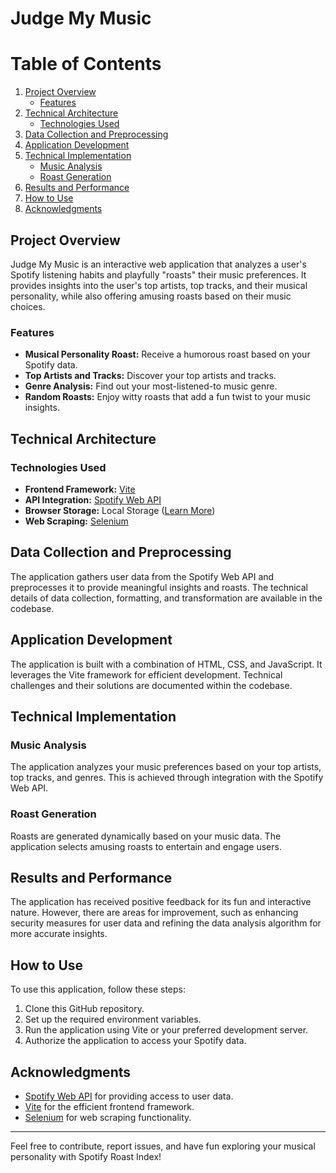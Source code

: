 # Judge My Music

# Table of Contents

1. [Project Overview](#project-overview)
   - [Features](#features)
2. [Technical Architecture](#technical-architecture)
   - [Technologies Used](#technologies-used)
3. [Data Collection and Preprocessing](#data-collection-and-preprocessing)
4. [Application Development](#application-development)
5. [Technical Implementation](#technical-implementation)
   - [Music Analysis](#music-analysis)
   - [Roast Generation](#roast-generation)
6. [Results and Performance](#results-and-performance)
7. [How to Use](#how-to-use)
8. [Acknowledgments](#acknowledgments)


## Project Overview

Judge My Music is an interactive web application that analyzes a user's Spotify listening habits and playfully "roasts" their music preferences. It provides insights into the user's top artists, top tracks, and their musical personality, while also offering amusing roasts based on their music choices.

### Features

- **Musical Personality Roast:** Receive a humorous roast based on your Spotify data.
- **Top Artists and Tracks:** Discover your top artists and tracks.
- **Genre Analysis:** Find out your most-listened-to music genre.
- **Random Roasts:** Enjoy witty roasts that add a fun twist to your music insights.

## Technical Architecture

### Technologies Used

- **Frontend Framework:** [Vite](https://vitejs.dev/guide/)
- **API Integration:** [Spotify Web API](https://developer.spotify.com/documentation/web-api)
- **Browser Storage:** Local Storage ([Learn More](https://javascript.info/localstorage))
- **Web Scraping:** [Selenium](https://www.selenium.dev/documentation/)

## Data Collection and Preprocessing

The application gathers user data from the Spotify Web API and preprocesses it to provide meaningful insights and roasts. The technical details of data collection, formatting, and transformation are available in the codebase.

## Application Development

The application is built with a combination of HTML, CSS, and JavaScript. It leverages the Vite framework for efficient development. Technical challenges and their solutions are documented within the codebase.

## Technical Implementation

### Music Analysis

The application analyzes your music preferences based on your top artists, top tracks, and genres. This is achieved through integration with the Spotify Web API.

### Roast Generation

Roasts are generated dynamically based on your music data. The application selects amusing roasts to entertain and engage users.

## Results and Performance

The application has received positive feedback for its fun and interactive nature. However, there are areas for improvement, such as enhancing security measures for user data and refining the data analysis algorithm for more accurate insights.

## How to Use

To use this application, follow these steps:

1. Clone this GitHub repository.
2. Set up the required environment variables.
3. Run the application using Vite or your preferred development server.
4. Authorize the application to access your Spotify data.

## Acknowledgments

- [Spotify Web API](https://developer.spotify.com/documentation/web-api) for providing access to user data.
- [Vite](https://vitejs.dev/guide/) for the efficient frontend framework.
- [Selenium](https://www.selenium.dev/documentation/) for web scraping functionality.

---

Feel free to contribute, report issues, and have fun exploring your musical personality with Spotify Roast Index!
